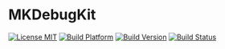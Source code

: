 # MKDebugKit

[![License MIT](https://go-shields.herokuapp.com/license-MIT-blue.png)](https://github.com/michalkonturek/MKDebugKit/blob/master/LICENSE)
[![Build Platform](https://cocoapod-badges.herokuapp.com/p/MKDebugKit/badge.png)](https://github.com/michalkonturek/MKDebugKit)
[![Build Version](https://cocoapod-badges.herokuapp.com/v/MKDebugKit/badge.png)](https://github.com/michalkonturek/MKDebugKit)
[![Build Status](https://travis-ci.org/michalkonturek/MKDebugKit?branch=master)](https://travis-ci.org/michalkonturek/MKDebugKit)